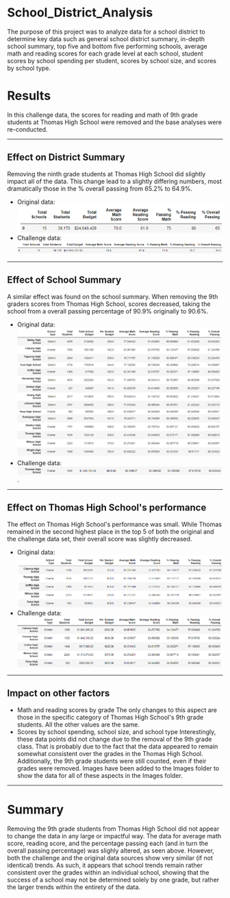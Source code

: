 # School_District_Analysis

The purpose of this project was to analyze data for a school district to determine key data such as general school district summary, in-depth school summary, top five and bottom five performing schools, average math and reading scores for each grade level at each school, student scores by school spending per student, scores by school size, and scores by school type. 

# Results
In this challenge data, the scores for reading and math of 9th grade students at Thomas High School were removed and the base analyses were re-conducted. 
***
## Effect on District Summary
Removing the ninth grade students at Thomas High School did slightly impact all of the data. This change lead to a slightly differing numbers, most dramatically those in the % overall passing from 65.2% to 64.9%. 

* Original data:
![original District Summary](https://github.com/Mary-Wood/School_District_Analysis/blob/main/Images/Original_District_Summary.png) 
* Challenge data:
![challenge District Summary](https://github.com/Mary-Wood/School_District_Analysis/blob/main/Images/Challenge_District_Summary.png)
***
## Effect of School Summary
A similar effect was found on the school summary. When removing the 9th graders scores from Thomas High School, scores decreased, taking the school from a overall passing percentage of 90.9% originally to 90.6%. 

* Original data:
![original School Summary](https://github.com/Mary-Wood/School_District_Analysis/blob/main/Images/Original_School_Summary.png) 
* Challenge data:
![challenge School Summary](https://github.com/Mary-Wood/School_District_Analysis/blob/main/Images/Challenge_School_Summary_Thomas.png). 
***
## Effect on Thomas High School's performance
The effect on Thomas High School's performance was small. While Thomas remained in the second highest place in the top 5 of both the original and the challenge data set, their overall score was slightly decreased. 

* Original data: 
![original top 5 schools](https://github.com/Mary-Wood/School_District_Analysis/blob/main/Images/Original_top_5.png) 
* Challenge data: 
![challenge top 5 schools](https://github.com/Mary-Wood/School_District_Analysis/blob/main/Images/Challenge_top_5.png)
***
## Impact on other factors
* Math and reading scores by grade
The only changes to this aspect are those in the specific category of Thomas High School's 9th grade students. All the other values are the same. 
* Scores by school spending, school size, and school type
Interestingly, these data points did not change due to the removal of the 9th grade class. That is probably due to the fact that the data appeared to remain somewhat consistent over the grades in the Thomas High School. Additionally, the 9th grade students were still counted, even if their grades were removed. Images have been added to the Images folder to show the data for all of these aspects in the Images folder. 
***
# Summary
Removing the 9th grade students from Thomas High School did not appear to change the data in any large or impactful way. The data for average math score, reading score, and the percentage passing each (and in turn the overall passing percentage) was slighly altered, as seen above. However, both the challenge and the original data sources show very similar (if not identical) trends. As such, it appears that school trends remain rather consistent over the grades within an individual school, showing that the success of a school may not be determined solely by one grade, but rather the larger trends within the entirety of the data. 
